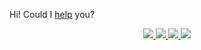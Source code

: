 Hi! Could I [help](https://github.com/MDIVS/help) you?

<div align="center">
    <a href="https://www.youtube.com/channel/UCd2Nl0pywdqhX8Hk-hSE4Ew" target="_blank">
        <img src="https://img.shields.io/badge/YouTube-FF0000?style=for-the-badge&logo=youtube&logoColor=white" target="_blank">
    </a>
    <a href = "mailto:maiconoficialbr@gmail.com">
        <img src="https://img.shields.io/badge/-Gmail-%23333?style=for-the-badge&logo=gmail&logoColor=white" target="_blank">
    </a>
    <a href="https://www.linkedin.com/in/mdivs" target="_blank">
        <img src="https://img.shields.io/badge/-LinkedIn-%230077B5?style=for-the-badge&logo=linkedin&logoColor=white" target="_blank">
    </a>
    <a href="https://wa.me/5571985063146?text=Ol%C3%A1,%20vim%20pelo%20Github" target="_blanck">
        <img src="https://img.shields.io/badge/WhatsApp-25D366?style=for-the-badge&logo=whatsapp&logoColor=white"/>
    </a>
</div>

<br>
